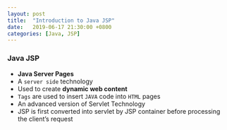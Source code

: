 ```yaml
---
layout: post
title:  "Introduction to Java JSP"
date:   2019-06-17 21:30:00 +0800
categories: [Java, JSP]
---
```

### Java JSP
- **Java Server Pages**
- A `server side` technology
- Used to create **dynamic web content**
- `Tags` are used to insert `JAVA` code into `HTML` pages
-  An advanced version of Servlet Technology
- JSP is first converted into servlet by JSP container before processing the client’s request


